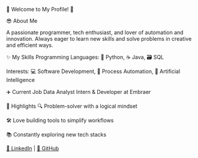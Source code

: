 🫷 Welcome to My Profile! 🫸

😎 About Me

A passionate programmer, tech enthusiast, and lover of automation and innovation. Always eager to learn new skills and solve problems in creative and efficient ways.

✨ My Skills
Programming Languages: 🐍 Python, ☕ Java, 🗃️ SQL

Interests: 💻 Software Development, 🤖 Process Automation, 🧠 Artificial Intelligence

✈️ Current Job
Data Analyst Intern & Developer at Embraer 

🌟 Highlights
🔍 Problem-solver with a logical mindset

🛠️ Love building tools to simplify workflows

📚 Constantly exploring new tech stacks

[🔗 LinkedIn](https://www.linkedin.com/in/raywa-rafaneli/) | [🐙 GitHub](https://github.com/rayrafaneli)
